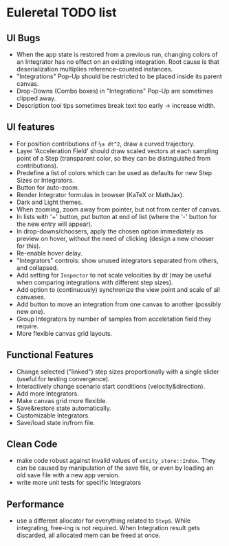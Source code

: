 # Euleretal TODO list

## UI Bugs
- When the app state is restored from a previous run, changing colors of an
  Integrator has no effect on an existing integration.  Root cause is that
  deserialization multiplies reference-counted instances.
- "Integrations" Pop-Up should be restricted to be placed inside its parent
  canvas.
- Drop-Downs (Combo boxes) in "Integrations" Pop-Up are sometimes clipped away.
- Description tool tips sometimes break text too early → increase width.

## UI features
- For position contributions of `½a dt^2`, draw a curved trajectory.
- Layer 'Acceleration Field' should draw scaled vectors at each sampling point
  of a Step (transparent color, so they can be distinguished from
  contributions).
- Predefine a list of colors which can be used as defaults for new Step Sizes
  or Integrators.
- Button for auto-zoom.
- Render Integrator formulas in browser (KaTeX or MathJax).
- Dark and Light themes.
- When zooming, zoom away from pointer, but not from center of canvas.
- In lists with '+' button, put button at end of list (where the '-' button for
  the new entry will appear).
- In drop-downs/choosers, apply the chosen option immediately as preview on
  hover, without the need of clicking (design a new chooser for this).
- Re-enable hover delay.
- "Integrators" controls: show unused integrators separated from others, and
  collapsed.
- Add setting for `Inspector` to not scale velocities by dt (may be useful when
  comparing integrations with different step sizes).
- Add option to (continuously) synchronize the view point and scale of all
  canvases.
- Add button to move an integration from one canvas to another (possibly new
  one).
- Group Integrators by number of samples from acceletation field they require.
- More flexible canvas grid layouts.

## Functional Features
- Change selected ("linked") step sizes proportionally with a single slider
  (useful for testing convergence).
- Interactively change scenario start conditions (velocity&direction).
- Add more Integrators.
- Make canvas grid more flexible.
- Save&restore state automatically.
- Customizable Integrators.
- Save/load state in/from file.

## Clean Code
- make code robust against invalid values of `entity_store::Index`. They can be
  caused by manipulation of the save file, or even by loading an old save file
  with a new app version.
- write more unit tests for specific Integrators

## Performance
- use a different allocator for everything related to `Step`s.  While
  integrating, free-ing is not required.  When Integration result gets
  discarded, all allocated mem can be freed at once.
